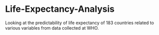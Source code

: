 # Life-Expectancy-Analysis
Looking at the predictability of life expectancy of 183 countries related to various variables from data collected at WHO. 
